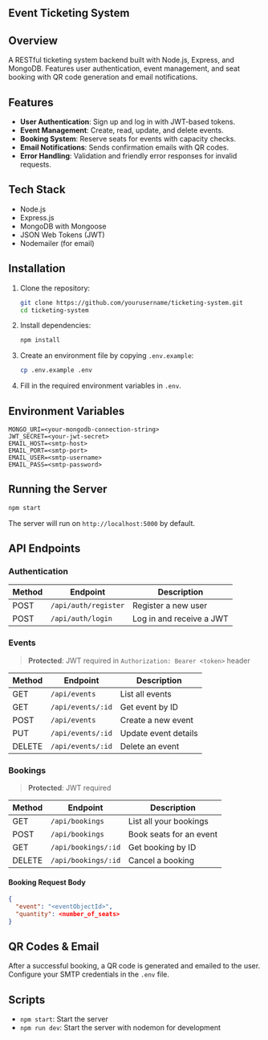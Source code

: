 ## Event Ticketing System

## Overview

A RESTful ticketing system backend built with Node.js, Express, and MongoDB. Features user authentication, event management, and seat booking with QR code generation and email notifications.

## Features

* **User Authentication**: Sign up and log in with JWT-based tokens.
* **Event Management**: Create, read, update, and delete events.
* **Booking System**: Reserve seats for events with capacity checks.
* **Email Notifications**: Sends confirmation emails with QR codes.
* **Error Handling**: Validation and friendly error responses for invalid requests.

## Tech Stack

* Node.js
* Express.js
* MongoDB with Mongoose
* JSON Web Tokens (JWT)
* Nodemailer (for email)

## Installation

1. Clone the repository:

   ```bash
   git clone https://github.com/yourusername/ticketing-system.git
   cd ticketing-system
   ```
2. Install dependencies:

   ```bash
   npm install
   ```
3. Create an environment file by copying `.env.example`:

   ```bash
   cp .env.example .env
   ```
4. Fill in the required environment variables in `.env`.

## Environment Variables

```dotenv
MONGO_URI=<your-mongodb-connection-string>
JWT_SECRET=<your-jwt-secret>
EMAIL_HOST=<smtp-host>
EMAIL_PORT=<smtp-port>
EMAIL_USER=<smtp-username>
EMAIL_PASS=<smtp-password>
```

## Running the Server

```bash
npm start
```

The server will run on `http://localhost:5000` by default.

## API Endpoints

### Authentication

| Method | Endpoint             | Description              |
| ------ | -------------------- | ------------------------ |
| POST   | `/api/auth/register` | Register a new user      |
| POST   | `/api/auth/login`    | Log in and receive a JWT |

### Events

> **Protected**: JWT required in `Authorization: Bearer <token>` header

| Method | Endpoint          | Description          |
| ------ | ----------------- | -------------------- |
| GET    | `/api/events`     | List all events      |
| GET    | `/api/events/:id` | Get event by ID      |
| POST   | `/api/events`     | Create a new event   |
| PUT    | `/api/events/:id` | Update event details |
| DELETE | `/api/events/:id` | Delete an event      |

### Bookings

> **Protected**: JWT required

| Method | Endpoint            | Description             |
| ------ | ------------------- | ----------------------- |
| GET    | `/api/bookings`     | List all your bookings  |
| POST   | `/api/bookings`     | Book seats for an event |
| GET    | `/api/bookings/:id` | Get booking by ID       |
| DELETE | `/api/bookings/:id` | Cancel a booking        |

#### Booking Request Body

```json
{
  "event": "<eventObjectId>",
  "quantity": <number_of_seats>
}
```

## QR Codes & Email

After a successful booking, a QR code is generated and emailed to the user. Configure your SMTP credentials in the `.env` file.

## Scripts

* `npm start`: Start the server
* `npm run dev`: Start the server with nodemon for development
